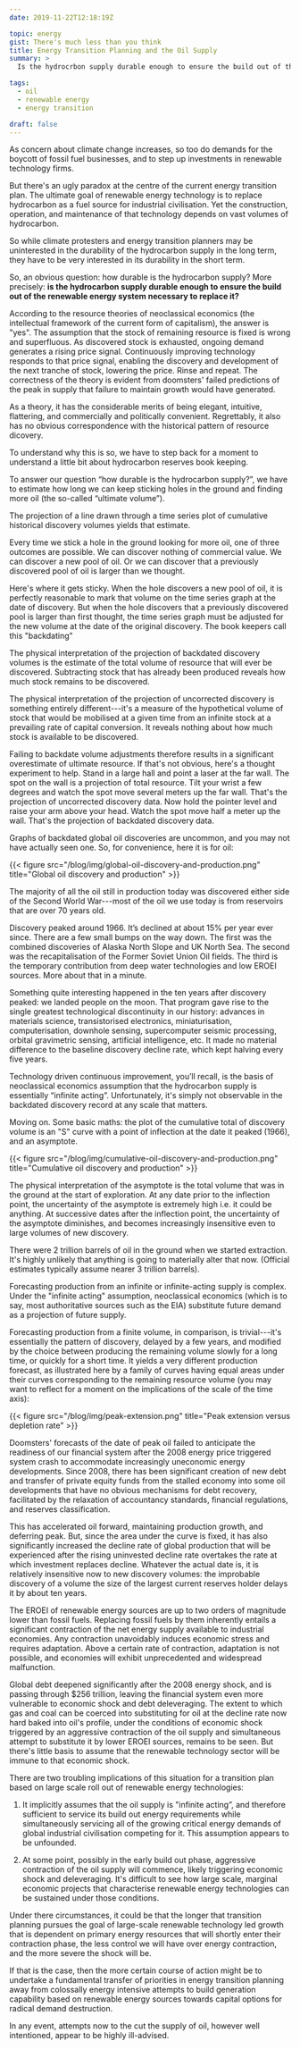```yaml
---
date: 2019-11-22T12:18:19Z

topic: energy
gist: There's much less than you think
title: Energy Transition Planning and the Oil Supply
summary: >
  Is the hydrocrbon supply durable enough to ensure the build out of the renewable energy system necessary to replace it? Sadly, no. This fundamentally shapes energy policy.

tags:
  - oil
  - renewable energy
  - energy transition

draft: false
---
```


As concern about climate change increases, so too do demands for the boycott of fossil fuel businesses, and to step up investments in renewable technology firms.

But there's an ugly paradox at the centre of the current energy transition plan. The ultimate goal of renewable energy technology is to replace hydrocarbon as a fuel source for industrial civilisation. Yet the construction, operation, and maintenance of that technology depends on vast volumes of hydrocarbon.

So while climate protesters and energy transition planners may be uninterested in the durability of the hydrocarbon supply in the long term, they have to be very interested in its durability in the short term.

So, an obvious question: how durable is the hydrocarbon supply? More precisely: **is the hydrocarbon supply durable enough to ensure the build out of the renewable energy system necessary to replace it?**

According to the resource theories of neoclassical economics (the intellectual framework of the current form of capitalism), the answer is "yes". The assumption that the stock of remaining resource is fixed is wrong and superfluous. As discovered stock is exhausted, ongoing demand generates a rising price signal. Continuously improving technology responds to that price signal, enabling the discovery and development of the next tranche of stock, lowering the price. Rinse and repeat. The correctness of the theory is evident from doomsters' failed predictions of the peak in supply that failure to maintain growth would have generated.

As a theory, it has the considerable merits of being elegant, intuitive, flattering, and commercially and politically convenient. Regrettably, it also has no obvious correspondence with the historical pattern of resource dicovery.

To understand why this is so, we have to step back for a moment to understand a little bit about hydrocarbon reserves book keeping.

To answer our question “how durable is the hydrocarbon supply?”, we have to estimate how long we can keep sticking holes in the ground and finding more oil (the so-called “ultimate volume”).

The projection of a line drawn through a time series plot of cumulative historical discovery volumes yields that estimate. 

Every time we stick a hole in the ground looking for more oil, one of three outcomes are possible. We can discover nothing of commercial value. We can discover a new pool of oil. Or we can discover that a previously discovered pool of oil is larger than we thought.

Here's where it gets sticky. When the hole discovers a new pool of oil, it is perfectly reasonable to mark that volume on the time series graph at the date of discovery. But when the hole discovers that a previously discovered pool is larger than first thought, the time series graph must be adjusted for the new volume at the date of the original discovery. The book keepers call this "backdating"

The physical interpretation of the projection of backdated discovery volumes is the estimate of the total volume of resource that will ever be discovered. Subtracting stock that has already been produced reveals how much stock remains to be discovered.

The physical interpretation of the projection of uncorrected discovery is something entirely different---it's a measure of the hypothetical volume of stock that would be mobilised at a given time from an infinite stock at a prevailing rate of capital conversion. It reveals nothing about how much stock is available to be discovered.

Failing to backdate volume adjustments therefore results in a significant overestimate of ultimate resource. If that's not obvious, here's a thought experiment to help. Stand in a large hall and point a laser at the far wall. The spot on the wall is a projection of total resource. Tilt your wrist a few degrees and watch the spot move several meters up the far wall. That's the projection of uncorrected discovery data. Now hold the pointer level and raise your arm above your head. Watch the spot move half a meter up the wall. That's the projection of backdated discovery data. 

Graphs of backdated global oil discoveries are uncommon, and you may not have actually seen one. So, for convenience, here it is for oil:

{{< figure src="/blog/img/global-oil-discovery-and-production.png" title="Global oil discovery and production" >}}

The majority of all the oil still in production today was discovered either side of the Second World War---most of the oil we use today is from reservoirs that are over 70 years old. 

Discovery peaked around 1966. It’s declined at about 15% per year ever since. There are a few small bumps on the way down. The first was the combined discoveries of Alaska North Slope and UK North Sea. The second was the recapitalisation of the Former Soviet Union Oil fields. The third is the temporary contribution from deep water technologies and low EROEI sources. More about that in a minute. 

Something quite interesting happened in the ten years after discovery peaked: we landed people on the moon. That program gave rise to the single greatest technological discontinuity in our history: advances in materials science, transistorised electronics, miniaturisation, computerisation, downhole sensing, supercomputer seismic processing, orbital gravimetric sensing, artificial intelligence, etc. It made no material difference to the baseline discovery decline rate, which kept halving every five years.

Technology driven continuous improvement, you’ll recall, is the basis of neoclassical economics assumption that the hydrocarbon supply is essentially “infinite acting”. Unfortunately, it's simply not observable in the backdated discovery record at any scale that matters.

Moving on. Some basic maths: the plot of the cumulative total of discovery volume is an "S" curve with a point of inflection at the date it peaked (1966), and an asymptote. 

{{< figure src="/blog/img/cumulative-oil-discovery-and-production.png" title="Cumulative oil discovery and production" >}}

The physical interpretation of the asymptote is the total volume that was in the ground at the start of exploration. At any date prior to the inflection point, the uncertainty of the asymptote is extremely high i.e. it could be anything. At successive dates after the inflection point, the uncertainty of the asymptote diminishes, and becomes increasingly insensitive even to large volumes of new discovery.

There were 2 trillion barrels of oil in the ground when we started extraction. It's highly unlikely that anything is going to materially alter that now. (Official estimates typically assume nearer 3 trillion barrels).

Forecasting production from an infinite or infinite-acting supply is complex. Under the "infinite acting" assumption, neoclassical economics (which is to say, most authoritative sources such as the EIA) substitute future demand as a projection of future supply.

Forecasting production from a finite volume, in comparison, is trivial---it's essentially the pattern of discovery, delayed by a few years, and modified by the choice between producing the remaining volume slowly for a long time, or quickly for a short time. It yields a very different production forecast, as illustrated here by a family of curves having equal areas under their curves corresponding to the remaining resource volume (you may want to reflect for a moment on the implications of the scale of the time axis):

{{< figure src="/blog/img/peak-extension.png" title="Peak extension versus depletion rate" >}}

Doomsters' forecasts of the date of peak oil failed to anticipate the readiness of our financial system after the 2008 energy price triggered system crash to accommodate increasingly uneconomic energy developments. Since 2008, there has been significant creation of new debt and transfer of private equity funds from the stalled economy into some oil developments that have no obvious mechanisms for debt recovery, facilitated by the relaxation of accountancy standards, financial regulations, and reserves classification. 

This has accelerated oil forward, maintaining production growth, and deferring peak. But, since the area under the curve is fixed, it has also significantly increased the decline rate of global production that will be experienced after the rising uninvested decline rate overtakes the rate at which investment replaces decline. Whatever the actual date is, it is relatively insensitive now to new discovery volumes: the improbable discovery of a volume the size of the largest current reserves holder delays it by about ten years. 

The EROEI of renewable energy sources are up to two orders of magnitude lower than fossil fuels. Replacing fossil fuels by them inherently entails a significant contraction of the net energy supply available to industrial economies. Any contraction unavoidably induces economic stress and requires adaptation. Above a certain rate of contraction, adaptation is not possible, and economies will exhibit unprecedented and widespread malfunction.

Global debt deepened significantly after the 2008 energy shock, and is passing through $256 trillion, leaving the financial system even more vulnerable to economic shock and debt deleveraging. The extent to which gas and coal can be coerced into substituting for oil at the decline rate now hard baked into oil's profile, under the conditions of economic shock triggered by an aggressive contraction of the oil supply and simultaneous attempt to substitute it by lower EROEI sources, remains to be seen. But there's little basis to assume that the renewable technology sector will be immune to that economic shock.

There are two troubling implications of this situation for a transition plan based on large scale roll out of renewable energy technologies:

1. It implicitly assumes that the oil supply is "infinite acting”, and therefore sufficient to service its build out energy requirements while simultaneously servicing all of the growing critical energy demands of global industrial civilisation competing for it. This assumption appears to be unfounded.

2. At some point, possibly in the early build out phase, aggressive contraction of the oil supply will commence, likely triggering economic shock and deleveraging. It's difficult to see how large scale, marginal economic projects that characterise renewable energy technologies can be sustained under those conditions.

Under there circumstances, it could be that the longer that transition planning pursues the goal of large-scale renewable technology led growth that is dependent on primary energy resources that will shortly enter their contraction phase, the less control we will have over energy contraction, and the more severe the shock will be.

If that is the case, then the more certain course of action might be to undertake a fundamental transfer of priorities in energy transition planning away from colossally energy intensive attempts to build generation capability based on renewable energy sources towards capital options for radical demand destruction.

In any event, attempts now to the cut the supply of oil, however well intentioned, appear to be highly ill-advised.